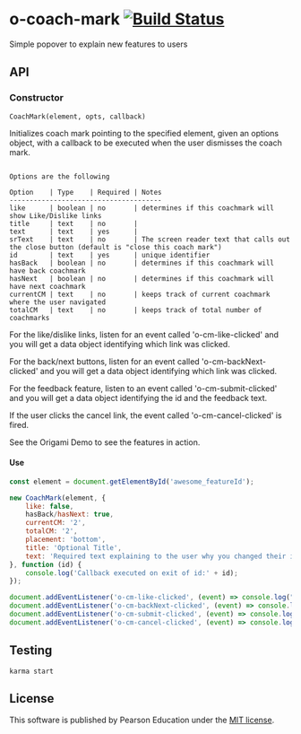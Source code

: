 # o-coach-mark [![Build Status](https://travis-ci.org/Pearson-Higher-Ed/o-coach-mark.svg?branch=master)](https://travis-ci.org/Pearson-Higher-Ed/o-coach-mark)

Simple popover to explain new features to users

## API

### Constructor

`CoachMark(element, opts, callback)`

Initializes coach mark pointing to the specified element, given an options object, 
with a callback to be executed when the user dismisses the coach mark.  

```

Options are the following

Option    | Type    | Required | Notes
--------------------------------------
like      | boolean | no       | determines if this coachmark will show Like/Dislike links
title     | text    | no       |
text      | text    | yes      |
srText    | text    | no       | The screen reader text that calls out the close button (default is "close this coach mark")
id        | text    | yes      | unique identifier
hasBack	  | boolean	| no       | determines if this coachmark will have back coachmark
hasNext	  | boolean | no       | determines if this coachmark will have next coachmark	
currentCM | text	| no       | keeps track of current coachmark where the user navigated
totalCM	  | text    | no       | keeps track of total number of coachmarks 

```

For the like/dislike links, listen for an event called 'o-cm-like-clicked' and you will get a data
object identifying which link was clicked.

For the back/next buttons, listen for an event called 'o-cm-backNext-clicked' and you will get a data object identifying which link was clicked.

For the feedback feature, listen to an event called 'o-cm-submit-clicked' and you will get a data object identifying the id and the feedback text.

If the user clicks the cancel link, the event called 'o-cm-cancel-clicked' is fired.

See the Origami Demo to see the features in action.

#### Use

```js
const element = document.getElementById('awesome_featureId');

new CoachMark(element, {
	like: false,
	hasBack/hasNext: true,
	currentCM: '2',
	totalCM: '2',
	placement: 'bottom',
	title: 'Optional Title',
	text: 'Required text explaining to the user why you changed their interface'
}, function (id) {
	console.log('Callback executed on exit of id:' + id);
});

document.addEventListener('o-cm-like-clicked', (event) => console.log("user clicked " + event.data.id + " " + event.data.type));
document.addEventListener('o-cm-backNext-clicked', (event) => console.log("user clicked " + event.data.id + " " + event.data.type));
document.addEventListener('o-cm-submit-clicked', (event) => console.log("user clicked " + event.data.id + " " + event.data.type + " and commented: " + event.data.payload));
document.addEventListener('o-cm-cancel-clicked', (event) => console.log("user clicked " + event.data.id + " " + event.data.type));

```


## Testing

```
karma start
```


## License

This software is published by Pearson Education under the [MIT license](LICENSE).
